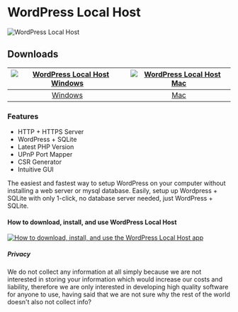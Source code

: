 # WordPress Local Host
![WordPress Local Host](https://github.com/wordpresslocalhost/wpserver/blob/main/images/wordpresslocalhost.jpeg?raw=true)
## Downloads
[![WordPress Local Host Windows](https://github.com/wordpresslocalhost/wpserver/blob/main/images/windows.png?raw=true)](https://cvws.icloud-content.com/B/AbAADfHRWKcUpP8btGz5h-xRxGqgAaIQWYEpq_2-770bxHStXQgu8ffV/wordpress-local-host-windows.zip?o=AmmtMuIfgMI9fWtheC5nuvmjydFq6qUs4GwacwYwT1jb&v=1&x=3&a=CAog3c-fnn1ON38rw6UWpX7SLAK7mM_fz8ftZXDtCBCho9MSbxDh-Nn1pzEY4dW196cxIgEAUgRRxGqgWgQu8ffVaicGOUvX6rYJK9edmqK4AIyCCj3JOTVXKNJ0hN_7AwF3aZ-SzOWX48RyJw6580MhkkayGP1TditVXBB3OFjOfROvgtpCFkw6KLdfXnkmKt8Byg&e=1694346603&fl=&r=6a63e17d-27b1-4b87-801a-15d1704bd0b6-1&k=EurLXqfvwFoFFdz_87jing&ckc=com.apple.clouddocs&ckz=com.apple.CloudDocs&p=26&s=i-A15mSPPYmYvuNvAsvpTMe0cSU&+=d9bad59f-21ff-48dd-929e-9e3b2c03ef27)  |  [![WordPress Local Host Mac](https://github.com/wordpresslocalhost/wpserver/blob/main/images/mac.png?raw=true)](https://cvws.icloud-content.com/B/AaYeepK-OemE00gCbvg9XH88QI1BASWfLsJkEB6JagP8SYAa_qZM1FZK/wordpress-local-host-mac.zip?o=AhjjdRNz0JgTJOsI6nYcCGI3gvr_rgNqXoozxdp9L90d&v=1&x=3&a=CAogpY3WUp5ttfGTkVo5B2aehtXXzSMXfLc7yWS_YR7yFyMSbxDMgen1pzEYzN7E96cxIgEAUgQ8QI1BWgRM1FZKaifvYRHQtGwMwIFwHGQ8Zh9dChZSB3lK0naCfj8G_bNCfcKB42pB-WdyJ7NY0tAwZ8udpFc5RfcVABnhf-aq1jidXOb2C9gw5OytaDgO4dGvDQ&e=1694346850&fl=&r=883c06ae-6191-49fb-8c73-c97a14e894fc-1&k=j1KdgeBQ8_OmGmI73oOtEw&ckc=com.apple.clouddocs&ckz=com.apple.CloudDocs&p=26&s=GbZQvltNyz0JlJPqt3RvIN1J4Ec&+=8cf99aa5-7cdd-4023-b56f-186e327e802b)
:-------------------------:|:-------------------------:
[Windows](https://cvws.icloud-content.com/B/AbAADfHRWKcUpP8btGz5h-xRxGqgAaIQWYEpq_2-770bxHStXQgu8ffV/wordpress-local-host-windows.zip?o=AmmtMuIfgMI9fWtheC5nuvmjydFq6qUs4GwacwYwT1jb&v=1&x=3&a=CAog3c-fnn1ON38rw6UWpX7SLAK7mM_fz8ftZXDtCBCho9MSbxDh-Nn1pzEY4dW196cxIgEAUgRRxGqgWgQu8ffVaicGOUvX6rYJK9edmqK4AIyCCj3JOTVXKNJ0hN_7AwF3aZ-SzOWX48RyJw6580MhkkayGP1TditVXBB3OFjOfROvgtpCFkw6KLdfXnkmKt8Byg&e=1694346603&fl=&r=6a63e17d-27b1-4b87-801a-15d1704bd0b6-1&k=EurLXqfvwFoFFdz_87jing&ckc=com.apple.clouddocs&ckz=com.apple.CloudDocs&p=26&s=i-A15mSPPYmYvuNvAsvpTMe0cSU&+=d9bad59f-21ff-48dd-929e-9e3b2c03ef27)             |  [Mac](https://cvws.icloud-content.com/B/AaYeepK-OemE00gCbvg9XH88QI1BASWfLsJkEB6JagP8SYAa_qZM1FZK/wordpress-local-host-mac.zip?o=AhjjdRNz0JgTJOsI6nYcCGI3gvr_rgNqXoozxdp9L90d&v=1&x=3&a=CAogpY3WUp5ttfGTkVo5B2aehtXXzSMXfLc7yWS_YR7yFyMSbxDMgen1pzEYzN7E96cxIgEAUgQ8QI1BWgRM1FZKaifvYRHQtGwMwIFwHGQ8Zh9dChZSB3lK0naCfj8G_bNCfcKB42pB-WdyJ7NY0tAwZ8udpFc5RfcVABnhf-aq1jidXOb2C9gw5OytaDgO4dGvDQ&e=1694346850&fl=&r=883c06ae-6191-49fb-8c73-c97a14e894fc-1&k=j1KdgeBQ8_OmGmI73oOtEw&ckc=com.apple.clouddocs&ckz=com.apple.CloudDocs&p=26&s=GbZQvltNyz0JlJPqt3RvIN1J4Ec&+=8cf99aa5-7cdd-4023-b56f-186e327e802b)
### Features
- HTTP + HTTPS Server
- WordPress + SQLite
- Latest PHP Version
- UPnP Port Mapper
- CSR Generator
- Intuitive GUI

The easiest and fastest way to setup WordPress on your computer without installing a web server or mysql database. Easily, setup up Wordpress + SQLite with only 1-click, no database server needed, just WordPress + SQLite.
#### How to download, install, and use WordPress Local Host
[![How to download, install, and use the WordPress Local Host app](https://img.youtube.com/vi/xkxNse2xb8g/0.jpg)](https://www.youtube.com/watch?v=xkxNse2xb8g)
##### Privacy
We do not collect any information at all simply because we are not interested in storing your information which would increase our costs and liability, therefore we are only interested in developing high quality software for anyone to use, having said that we are not sure why the rest of the world doesn't also not collect info?